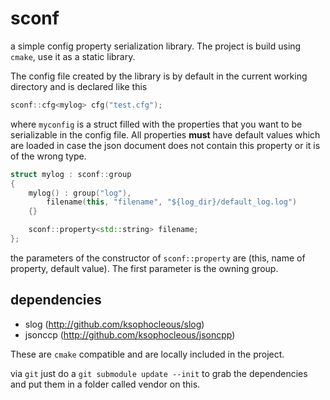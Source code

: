 sconf
==
a simple config property serialization library. The project is build using `cmake`, use it as a static library.

The config file created by the library is by default in the current working directory and is declared like this 

```C++
sconf::cfg<mylog> cfg("test.cfg");
```

where `myconfig` is a struct filled with the properties that you want to be serializable in the config file. All properties **must** have default values which are loaded in case the json document does not contain this property or it is of the wrong type.

```C++
struct mylog : sconf::group
{
	mylog() : group("log"),
		filename(this, "filename", "${log_dir}/default_log.log")
	{}

	sconf::property<std::string> filename;
};
```

the parameters of the constructor of `sconf::property` are (this, name of property, default value). The first parameter is the owning group.

dependencies
---
* slog (http://github.com/ksophocleous/slog)
* jsonccp (http://github.com/ksophocleous/jsoncpp)

These are `cmake` compatible and are locally included in the project.

via `git` just do a `git submodule update --init` to grab the dependencies and put them in a folder called vendor on this.
